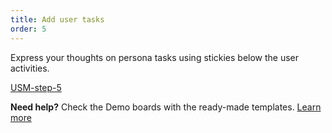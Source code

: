 ```yaml
---
title: Add user tasks
order: 5
---
```


Express your thoughts on persona tasks using stickies below the user activities.

[USM-step-5](howTo:USM-step-5)

**Need help?** Check the Demo boards with the ready-made templates. [Learn more](https://realtimeboard.com/app/dashboard/?projectId=demo-boards)

